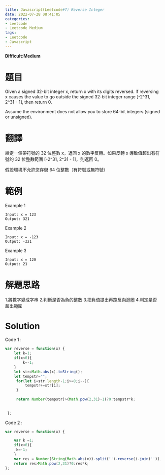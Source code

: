 ```yaml
---
title: Javascript(Leetcode#7) Reverse Integer
date: 2022-07-28 08:41:05
categories: 
- Leetcode 
- Leetcode Medium 
tags:
- Leetcode
- Javascript
---
```


**Difficult:Medium**


# 題目

Given a signed 32-bit integer x, return x with its digits reversed. If reversing x causes the value to go outside the signed 32-bit integer range [-2^31, 2^31 - 1], then return 0.

Assume the environment does not allow you to store 64-bit integers (signed or unsigned).
<!--more-->

# 翻譯

給定一個帶符號的 32 位整數 x，返回 x 的數字反轉。如果反轉 x 導致值超出有符號的 32 位整數範圍 [-2^31, 2^31 - 1]，則返回 0。

假設環境不允許您存儲 64 位整數（有符號或無符號）


# 範例

Example 1

```
Input: x = 123
Output: 321
```

Example 2

```
Input: x = -123
Output: -321
```

Example 3

```
Input: x = 120
Output: 21
```

# 解題思路
1.將數字變成字串
2.判斷是否為負的整數
3.把負值提出再跑反向迴圈
4.判定是否超出範圍

# Solution

Code 1 :
```javascript
var reverse = function(x) {
    let k=1;
    if(x<0){
        k=-1;
    }
    let str=Math.abs(x).toString();
    let tempstr="";
     for(let i=str.length-1;i>=0;i--){
         tempstr+=str[i];
     }
 
     return Number(tempstr)>(Math.pow(2,31)-1)?0:tempstr*k;
 
 
 };
```


Code 2 :
```javascript
var reverse = function(x) {

    var k =1;
    if(x<0){
     k=-1;
    }
    var res = Number(String(Math.abs(x)).split('').reverse().join(''));
    return res>Math.pow(2,31)?0:res*k;
};
```